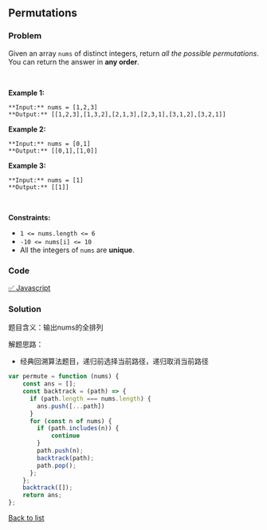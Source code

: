 Permutations
---
### Problem
Given an array `nums` of distinct integers, return *all the possible permutations*. You can return the answer in **any order**.


 


**Example 1:**



```
**Input:** nums = [1,2,3]
**Output:** [[1,2,3],[1,3,2],[2,1,3],[2,3,1],[3,1,2],[3,2,1]]

```
**Example 2:**



```
**Input:** nums = [0,1]
**Output:** [[0,1],[1,0]]

```
**Example 3:**



```
**Input:** nums = [1]
**Output:** [[1]]

```

 


**Constraints:**


* `1 <= nums.length <= 6`
* `-10 <= nums[i] <= 10`
* All the integers of `nums` are **unique**.

### Code
[✅ Javascript](./solution.js)
### Solution
题目含义：输出nums的全排列

解题思路：
- 经典回溯算法题目，递归前选择当前路径，递归取消当前路径

```javascript
var permute = function (nums) {
    const ans = [];
    const backtrack = (path) => {
      if (path.length === nums.length) {
        ans.push([...path])
      }
      for (const n of nums) {
        if (path.includes(n)) {
            continue
        }
        path.push(n);
        backtrack(path);
        path.pop();
      };
    };
    backtrack([]);
    return ans;
};
```

[Back to list](../README.md)